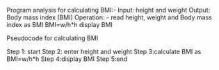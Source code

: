 Program analysis for calculating BMI:-
Input: height  and weight 
Output: Body mass index (BMI)
Operation: - read height, weight and  Body mass index as BMI
      BMI=w/h*h
      display BMI
 
Pseudocode for calculating BMI

Step 1: start
Step 2: enter height and weight
Step 3:calculate BMI as BMI=w/h*h
Step 4:display BMI
Step 5:end
